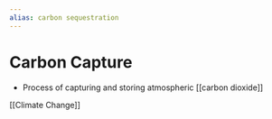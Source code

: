 ```yaml
---
alias: carbon sequestration
---
```


# Carbon Capture
- Process of capturing and storing atmospheric [[carbon dioxide]]

[[Climate Change]]